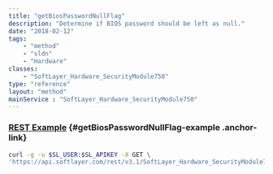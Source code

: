 ```yaml
---
title: "getBiosPasswordNullFlag"
description: "Determine if BIOS password should be left as null."
date: "2018-02-12"
tags:
    - "method"
    - "sldn"
    - "Hardware"
classes:
    - "SoftLayer_Hardware_SecurityModule750"
type: "reference"
layout: "method"
mainService : "SoftLayer_Hardware_SecurityModule750"
---
```


### [REST Example](#getBiosPasswordNullFlag-example) <a href="/article/rest/"><i class="fas fa-question"></i></a> {#getBiosPasswordNullFlag-example .anchor-link} 
```bash
curl -g -u $SL_USER:$SL_APIKEY -X GET \
'https://api.softlayer.com/rest/v3.1/SoftLayer_Hardware_SecurityModule750/{SoftLayer_Hardware_SecurityModule750ID}/getBiosPasswordNullFlag'
```
